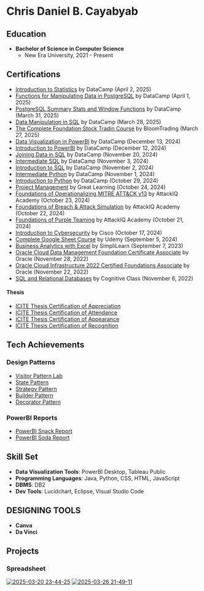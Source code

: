 # Chris Daniel B. Cayabyab

## Education
- **Bachelor of Science in Computer Science**
  - New Era University, 2021 - Present

## Certifications
- [Introduction to Statistics](https://www.datacamp.com/completed/statement-of-accomplishment/course/c3a8e451977b557466e98836c344e11a132ac4ea) by DataCamp (April 2, 2025)
- [Functions for Manipulating Data in PostgreSQL](https://www.datacamp.com/completed/statement-of-accomplishment/course/6d3e55da08ba21a286f25ccf630090216aec3dc5) by DataCamp (April 1, 2025)
- [PostgreSQL Summary Stats and Window Functions](https://www.datacamp.com/completed/statement-of-accomplishment/course/46f815accf49624ac4dd05794b0a2be7013f2d6f) by DataCamp (March 31, 2025)
- [Data Manipulation in SQL](https://www.datacamp.com/completed/statement-of-accomplishment/course/1dcf0cb5c6919a0bc9e59463b285ce2e8a55f562) by DataCamp (March 28, 2025)
- [The Complete Foundation Stock Tradin Course](https://www.udemy.com/certificate/UC-582241d7-7cd4-491b-aa87-1deb9973f85d/) by BloomTrading (March 27, 2025)
- [Data Visualization in PowerBI](https://www.datacamp.com/statement-of-accomplishment/course/c5828e2a6945b5313b6a20b1c7894b2fb6d66a93?raw=1) by DataCamp (December 13, 2024)
- [Introduction to PowerBI](https://www.datacamp.com/statement-of-accomplishment/course/fa90b5e4fd0db5d4841b7c99e727b7d84e69b458?raw=1) by DataCamp (December 12, 2024)
- [Joining Data in SQL](https://www.datacamp.com/statement-of-accomplishment/course/0c41e47234c2a2262e1b32f35c651e8406af5b88?raw=1) by DataCamp (November 20, 2024)
- [Intermediate SQL](https://www.datacamp.com/statement-of-accomplishment/course/4f37e1e844a15103265c43ac1871afab115124af?raw=1) by DataCamp (November 3, 2024)
- [Introduction to SQL](https://www.datacamp.com/statement-of-accomplishment/course/322462848d100fe856ffedbb3344005c58ef5133?raw=1)  by DataCamp (November 2, 2024)
- [Intermediate Python](https://www.datacamp.com/completed/statement-of-accomplishment/course/56dc434820aec4c220393d49f95ecb0d861d2a36) by DataCamp (November 1, 2024)
- [Introduction to Python](https://www.datacamp.com/statement-of-accomplishment/course/0efc79128de369d2192d00bdbdaa66c71fa5957a?raw=1) by DataCamp (October 29, 2024)
- [Project Management](https://olympus.mygreatlearning.com/courses/66443/certificate) by Great Learning (October 24, 2024)
- [Foundations of Operationalizing MITRE ATT&CK v13](https://www.credly.com/badges/0be52ef5-99f8-4e16-8daa-9ff6d1c9f373) by AttackIQ Academy (October 23, 2024)
- [Foundations of Breach & Attack Simulation](https://www.credly.com/badges/17da4a5e-c838-4bf6-9b5b-63619e982030) by AttackIQ Academy (October 22, 2024)
- [Foundations of Purple Teaming](https://www.credly.com/badges/02d1d798-660e-4004-b7df-2bfcabac9708/public_url) by AttackIQ Academy (October 21, 2024)
- [Introduction to Cybersecurity](https://www.credly.com/badges/30eafa60-75fc-456c-b330-9d1a30590616/public_url) by Cisco (October 17, 2024)
- [Complete Google Sheet Course](https://www.udemy.com/certificate/UC-6def2415-54d6-45a8-8a77-84b754628f09/) by Udemy (September 5, 2024)
- [Business Analytics with Excel](https://simpli-web.app.link/e/59Z3R8NzTCb) by SimpliLearn (September 7, 2023)
- [Oracle Cloud Data Management Foundation Certificate Associate](https://drive.google.com/file/d/1BgMwlo6hRPSgL5v5StxWLtQTaOfosuOq/view?usp=sharing) by Oracle (November 28, 2022)
- [Oracle Cloud Infrastructure 2022 Certified Foundations Associate](https://catalog-education.oracle.com/pls/certview/sharebadge?id=C5A649418D224767DBBCB797B97BF827993A75A77A756E018154021029B15F12) by Oracle (November 22, 2022)
- [SQL and Relational Databases](https://courses.cognitiveclass.ai/certificates/891beb6959d84d40a5c1a6ea17083efb) by Cognitive Class (November 6, 2022)


#### Thesis
- [ICITE Thesis Certification of Appreciation](https://drive.google.com/file/d/1xJ1Hh19hw6iRrrNsP1a4gT6_hP7Z4X3z/view?usp=drive_link)
- [ICITE Thesis Certification of Attendance](https://drive.google.com/file/d/1XjSb0SuwYEHV_g7tGg0XBODoNIvuRNbX/view?usp=drive_link)
- [ICITE Thesis Certification of Appearance](https://drive.google.com/file/d/1NO540wCuy5VMfmL7ESOrp1U8cf-PAOGn/view?usp=drive_link)
- [ICITE Thesis Certification of Recognition](https://drive.google.com/file/d/1RqoHq5P3R5Mfo-CIHl-8A70ndWUdmxlh/view?usp=drive_link)

## Tech Achievements
### Design Patterns
- [Visitor Pattern Lab](https://github.com/ChrisCayabyab/visitorPatternLab)
- [State Pattern](https://github.com/ChrisCayabyab/StatePattern)
- [Strategy Pattern](https://github.com/ChrisCayabyab/StrategyPattern)
- [Builder Pattern](https://github.com/ChrisCayabyab/BuilderPattern)
- [Decorator Pattern](https://github.com/ChrisCayabyab/decoratorPattern)

### PowerBI Reports
- [PowerBI Snack Report](https://app.powerbi.com/view?r=eyJrIjoiMmFjYTQ0ZTgtMTc5Ny00NmU3LTlhZjYtMzZiZjc4MGI4Y2ZhIiwidCI6ImJmMGU3NDVkLTRmMGQtNDAyZS1hMjBlLWJmMTA0NTMxMWJlZiIsImMiOjEwfQ%3D%3D)
- [PowerBI Soda Report](https://app.powerbi.com/view?r=eyJrIjoiY2Y2YjZkZDctNjk5YS00YmM5LWFiNGQtYTU4MGNhYTUyN2FmIiwidCI6ImJmMGU3NDVkLTRmMGQtNDAyZS1hMjBlLWJmMTA0NTMxMWJlZiIsImMiOjEwfQ%3D%3D)

## Skill Set
- **Data Visualization Tools**: PowerBI Desktop, Tableau Public
- **Programming Languages**: Java, Python, CSS, HTML, JavaScript
- **DBMS**: DB2
- **Dev Tools**: Lucidchart, Eclipse, Visual Studio Code

## DESIGNING TOOLS
- **Canva**
- **Da Vinci**

## Projects
### Spreadsheet
[![2025-03-20 23-44-25](https://github.com/user-attachments/assets/804227d4-4cff-4547-b108-9227d1779272)](https://github.com/ChrisCayabyab/SPREADSHEET-BUDGET-PLANNING-AND-MONITORING)
[![2025-03-26 21-49-11](https://github.com/user-attachments/assets/a521fda3-f2e7-4bbe-846b-fb39f22bf4eb)](https://github.com/ChrisCayabyab/Spreadsheet-Electric-Bill-Calculator)



